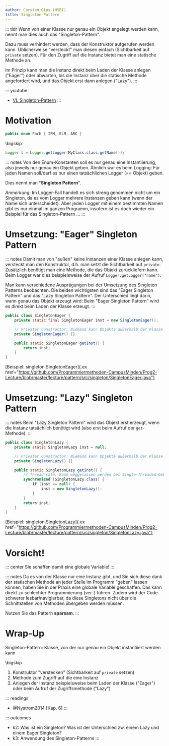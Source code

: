 ```yaml
---
author: Carsten Gips (HSBI)
title: Singleton-Pattern
---
```


::: tldr
Wenn von einer Klasse nur genau ein Objekt angelegt werden kann, nennt man dies auch das "Singleton-Pattern".

Dazu muss verhindert werden, dass der Konstruktor aufgerufen werden kann. Üblicherweise "versteckt" man diesen einfach
(Sichtbarkeit auf `private` setzen). Für den Zugriff auf die Instanz bietet man eine statische Methode an.

Im Prinzip kann man die Instanz direkt beim Laden der Klasse anlegen ("Eager") oder abwarten, bis die Instanz über die
statische Methode angefordert wird, und das Objekt erst dann anlegen ("Lazy").
:::

::: youtube
-   [VL Singleton-Pattern](https://youtu.be/ZT3rl1t85aY)
:::

# Motivation

``` java
public enum Fach { IFM, ELM, ARC }
```

\bigskip

``` java
Logger l = Logger.getLogger(MyClass.class.getName());
```

::: notes
Von den Enum-Konstanten soll es nur genau eine Instantiierung, also jeweils nur genau ein Objekt geben. Ähnlich war es
beim Logging: Für jeden Namen soll/darf es nur einen tatsächlichen Logger (== Objekt) geben.

Dies nennt man "**Singleton Pattern**".

*Anmerkung*: Im Logger-Fall handelt es sich streng genommen nicht um ein Singleton, da es vom Logger mehrere Instanzen
geben kann (wenn der Name sich unterscheidet). Aber jeden Logger mit einem bestimmten Namen gibt es nur einmal im ganzen
Programm, insofern ist es doch wieder ein Beispiel für das Singleton-Pattern ...
:::

# Umsetzung: "Eager" Singleton Pattern

::: notes
Damit man von "außen" keine Instanzen einer Klasse anlegen kann, versteckt man den Konstruktor, d.h. man setzt die
Sichtbarkeit auf `private`. Zusätzlich benötigt man eine Methode, die das Objekt zurückliefern kann. Beim Logger war
dies beispielsweise der Aufruf `Logger.getLogger("name")`.

Man kann verschiedene Ausprägungen bei der Umsetzung des Singleton Patterns beobachten. Die beiden wichtigsten sind das
"Eager Singleton Pattern" und das "Lazy Singleton Pattern". Der Unterschied liegt darin, wann genau das Objekt erzeugt
wird: Beim "Eager Singleton Pattern" wird es direkt beim Laden der Klasse erzeugt.
:::

``` java
public class SingletonEager {
    private static final SingletonEager inst = new SingletonEager();

    // Privater Constructor: Niemand kann Objekte außerhalb der Klasse anlegen
    private SingletonEager() {}

    public static SingletonEager getInst() {
        return inst;
    }
}
```

[Beispiel: singleton.SingletonEager]{.ex
href="https://github.com/Programmiermethoden-CampusMinden/Prog2-Lecture/blob/master/lecture/pattern/src/singleton/SingletonEager.java"}

# Umsetzung: "Lazy" Singleton Pattern

::: notes
Beim "Lazy Singleton Pattern" wird das Objekt erst erzeugt, wenn die Instanz tatsächlich benötigt wird (also erst beim
Aufruf der `get`-Methode).
:::

``` java
public class SingletonLazy {
    private static SingletonLazy inst = null;

    // Privater Constructor: Niemand kann Objekte außerhalb der Klasse anlegen
    private SingletonLazy() {}

    public static SingletonLazy getInst() {
        // Thread-safe. Kann weggelassen werden bei Single-Threaded-Gebrauch
        synchronized (SingletonLazy.class) {
            if (inst == null) {
                inst = new SingletonLazy();
            }
        }
        return inst;
    }
}
```

[Beispiel: singleton.SingletonLazy]{.ex
href="https://github.com/Programmiermethoden-CampusMinden/Prog2-Lecture/blob/master/lecture/pattern/src/singleton/SingletonLazy.java"}

# Vorsicht!

::: center
Sie schaffen damit eine globale Variable!
:::

::: notes
Da es von der Klasse nur eine Instanz gibt, und Sie sich diese dank der statischen Methode an jeder Stelle im Programm
"geben" lassen können, haben Sie in der Praxis eine globale Variable geschaffen. Das kann direkt zu schlechter
Programmierung (ver-) führen. Zudem wird der Code schwerer lesbar/navigierbar, da diese Singletons nicht über die
Schnittstellen von Methoden übergeben werden müssen.

Nutzen Sie das Pattern **sparsam**.
:::

# Wrap-Up

Singleton-Pattern: Klasse, von der nur genau ein Objekt instantiiert werden kann

\bigskip

1.  Konstruktor "verstecken" (Sichtbarkeit auf `private` setzen)
2.  Methode zum Zugriff auf die eine Instanz
3.  Anlegen der Instanz beispielsweise beim Laden der Klasse ("Eager") oder beim Aufruf der Zugriffsmethode ("Lazy")

::: readings
-   @Nystrom2014 [Kap. 6]
:::

::: outcomes
-   k2: Was ist ein Singleton? Was ist der Unterschied zw. einem Lazy und einem Eager Singleton?
-   k3: Anwendung des Singleton-Patterns
:::
